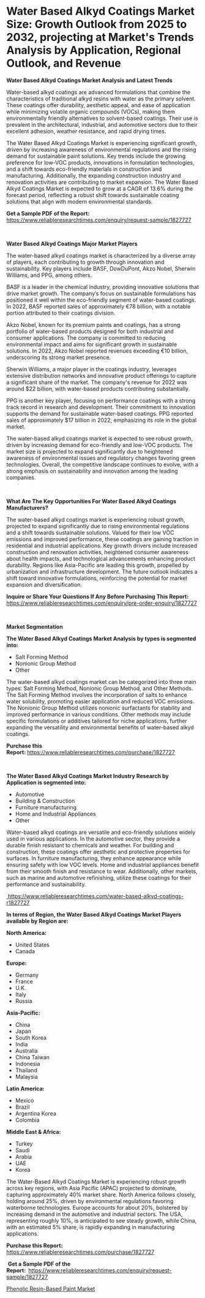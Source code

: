 <p><h1>Water Based Alkyd Coatings Market Size: Growth Outlook from 2025 to 2032, projecting at Market's Trends Analysis by Application, Regional Outlook, and Revenue</h1></p><p><strong>Water Based Alkyd Coatings Market Analysis and Latest Trends</strong></p>
<p><p>Water-based alkyd coatings are advanced formulations that combine the characteristics of traditional alkyd resins with water as the primary solvent. These coatings offer durability, aesthetic appeal, and ease of application while minimizing volatile organic compounds (VOCs), making them environmentally friendly alternatives to solvent-based coatings. Their use is prevalent in the architectural, industrial, and automotive sectors due to their excellent adhesion, weather resistance, and rapid drying times.</p><p>The Water Based Alkyd Coatings Market is experiencing significant growth, driven by increasing awareness of environmental regulations and the rising demand for sustainable paint solutions. Key trends include the growing preference for low-VOC products, innovations in formulation technologies, and a shift towards eco-friendly materials in construction and manufacturing. Additionally, the expanding construction industry and renovation activities are contributing to market expansion. The Water Based Alkyd Coatings Market is expected to grow at a CAGR of 13.6% during the forecast period, reflecting a robust shift towards sustainable coating solutions that align with modern environmental standards.</p></p>
<p><strong>Get a Sample PDF of the Report:&nbsp;</strong> <a href="https://www.reliableresearchtimes.com/enquiry/request-sample/1827727?utm_campaign=2629&utm_medium=2&utm_source=Github&utm_content=ia&utm_term=03042025&utm_id=water-based-alkyd-coatings">https://www.reliableresearchtimes.com/enquiry/request-sample/1827727</a></p>
<p>&nbsp;</p>
<p><strong>Water Based Alkyd Coatings Major Market Players</strong></p>
<p><p>The water-based alkyd coatings market is characterized by a diverse array of players, each contributing to growth through innovation and sustainability. Key players include BASF, DowDuPont, Akzo Nobel, Sherwin Williams, and PPG, among others.</p><p>BASF is a leader in the chemical industry, providing innovative solutions that drive market growth. The company’s focus on sustainable formulations has positioned it well within the eco-friendly segment of water-based coatings. In 2022, BASF reported sales of approximately €78 billion, with a notable portion attributed to their coatings division.</p><p>Akzo Nobel, known for its premium paints and coatings, has a strong portfolio of water-based products designed for both industrial and consumer applications. The company is committed to reducing environmental impact and aims for significant growth in sustainable solutions. In 2022, Akzo Nobel reported revenues exceeding €10 billion, underscoring its strong market presence.</p><p>Sherwin Williams, a major player in the coatings industry, leverages extensive distribution networks and innovative product offerings to capture a significant share of the market. The company's revenue for 2022 was around $22 billion, with water-based products contributing substantially.</p><p>PPG is another key player, focusing on performance coatings with a strong track record in research and development. Their commitment to innovation supports the demand for sustainable water-based coatings. PPG reported sales of approximately $17 billion in 2022, emphasizing its role in the global market.</p><p>The water-based alkyd coatings market is expected to see robust growth, driven by increasing demand for eco-friendly and low-VOC products. The market size is projected to expand significantly due to heightened awareness of environmental issues and regulatory changes favoring green technologies. Overall, the competitive landscape continues to evolve, with a strong emphasis on sustainability and innovation among the leading companies.</p></p>
<p>&nbsp;</p>
<p><strong>What Are The Key Opportunities For Water Based Alkyd Coatings Manufacturers?</strong></p>
<p><p>The water-based alkyd coatings market is experiencing robust growth, projected to expand significantly due to rising environmental regulations and a shift towards sustainable solutions. Valued for their low VOC emissions and improved performance, these coatings are gaining traction in residential and industrial applications. Key growth drivers include increased construction and renovation activities, heightened consumer awareness about health impacts, and technological advancements enhancing product durability. Regions like Asia-Pacific are leading this growth, propelled by urbanization and infrastructure development. The future outlook indicates a shift toward innovative formulations, reinforcing the potential for market expansion and diversification.</p></p>
<p><strong>Inquire or Share Your Questions If Any Before Purchasing This Report:</strong> <a href="https://www.reliableresearchtimes.com/enquiry/pre-order-enquiry/1827727?utm_campaign=2629&utm_medium=2&utm_source=Github&utm_content=ia&utm_term=03042025&utm_id=water-based-alkyd-coatings">https://www.reliableresearchtimes.com/enquiry/pre-order-enquiry/1827727</a></p>
<p>&nbsp;</p>
<p><strong>Market Segmentation</strong></p>
<p><strong>The Water Based Alkyd Coatings Market Analysis by types is segmented into:</strong></p>
<p><ul><li>Salt Forming Method</li><li>Nonionic Group Method</li><li>Other</li></ul></p>
<p><p>The water-based alkyd coatings market can be categorized into three main types: Salt Forming Method, Nonionic Group Method, and Other Methods. The Salt Forming Method involves the incorporation of salts to enhance water solubility, promoting easier application and reduced VOC emissions. The Nonionic Group Method utilizes nonionic surfactants for stability and improved performance in various conditions. Other methods may include specific formulations or additives tailored for niche applications, further expanding the versatility and environmental benefits of water-based alkyd coatings.</p></p>
<p><strong>Purchase this Report:&nbsp;</strong><a href="https://www.reliableresearchtimes.com/purchase/1827727?utm_campaign=2629&utm_medium=2&utm_source=Github&utm_content=ia&utm_term=03042025&utm_id=water-based-alkyd-coatings">https://www.reliableresearchtimes.com/purchase/1827727</a></p>
<p>&nbsp;</p>
<p><strong>The Water Based Alkyd Coatings Market Industry Research by Application is segmented into:</strong></p>
<p><ul><li>Automotive</li><li>Building & Construction</li><li>Furniture manufacturing</li><li>Home and Industrial Appliances</li><li>Other</li></ul></p>
<p><p>Water-based alkyd coatings are versatile and eco-friendly solutions widely used in various applications. In the automotive sector, they provide a durable finish resistant to chemicals and weather. For building and construction, these coatings offer aesthetic and protective properties for surfaces. In furniture manufacturing, they enhance appearance while ensuring safety with low VOC levels. Home and industrial appliances benefit from their smooth finish and resistance to wear. Additionally, other markets, such as marine and automotive refinishing, utilize these coatings for their performance and sustainability.</p></p>
<p><a href="https://www.reliableresearchtimes.com/water-based-alkyd-coatings-r1827727?utm_campaign=2629&utm_medium=2&utm_source=Github&utm_content=ia&utm_term=03042025&utm_id=water-based-alkyd-coatings">&nbsp;https://www.reliableresearchtimes.com/water-based-alkyd-coatings-r1827727</a></p>
<p><strong>In terms of Region, the Water Based Alkyd Coatings Market Players available by Region are:</strong></p>
<p>
    <p> <strong> North America: </strong>
        <ul>
            <li>United States</li>
            <li>Canada</li>
        </ul>
        </p> 
    <p> <strong> Europe: </strong>
        <ul>
            <li>Germany</li>
            <li>France</li>
            <li>U.K.</li>
            <li>Italy</li>
            <li>Russia</li>
        </ul>
        </p> 
    <p> <strong> Asia-Pacific: </strong>
        <ul>
            <li>China</li>
            <li>Japan</li>
            <li>South Korea</li>
            <li>India</li>
            <li>Australia</li>
            <li>China Taiwan</li>
            <li>Indonesia</li>
            <li>Thailand</li>
            <li>Malaysia</li>
        </ul>
        </p> 
    <p> <strong> Latin America: </strong>
        <ul>
            <li>Mexico</li>
            <li>Brazil</li>
            <li>Argentina Korea</li>
            <li>Colombia</li>
        </ul>
        </p> 
    <p> <strong> Middle East & Africa: </strong>
        <ul>
            <li>Turkey</li>
            <li>Saudi</li>
            <li>Arabia</li>
            <li>UAE</li>
            <li>Korea</li>
        </ul>
    </p>
    </p>
<p><p>The Water-Based Alkyd Coatings Market is experiencing robust growth across key regions, with Asia Pacific (APAC) projected to dominate, capturing approximately 40% market share. North America follows closely, holding around 25%, driven by environmental regulations favoring waterborne technologies. Europe accounts for about 20%, bolstered by increasing demand in the automotive and industrial sectors. The USA, representing roughly 10%, is anticipated to see steady growth, while China, with an estimated 5% share, is rapidly expanding in manufacturing applications.</p></p>
<p><strong>Purchase this Report: </strong><a href="https://www.reliableresearchtimes.com/purchase/1827727?utm_campaign=2629&utm_medium=2&utm_source=Github&utm_content=ia&utm_term=03042025&utm_id=water-based-alkyd-coatings">https://www.reliableresearchtimes.com/purchase/1827727</a></p>
<p>&nbsp;<strong>Get a Sample PDF of the Report:&nbsp;&nbsp;</strong><a href="https://www.reliableresearchtimes.com/enquiry/request-sample/1827727?utm_campaign=2629&utm_medium=2&utm_source=Github&utm_content=ia&utm_term=03042025&utm_id=water-based-alkyd-coatings">https://www.reliableresearchtimes.com/enquiry/request-sample/1827727</a></p>
<p><strong></strong></p>
<p><p><a href="https://github.com/WashimHussain441/Market-Research-Report-List-2/blob/main/phenolic-resin-based-paint-market.md?utm_campaign=2629&utm_medium=2&utm_source=Github&utm_content=ia&utm_term=03042025&utm_id=water-based-alkyd-coatings">Phenolic Resin-Based Paint Market</a></p></p>